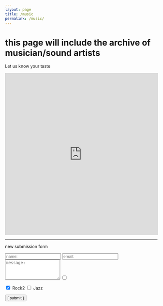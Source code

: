 ```yaml
---
layout: page
title: /music
permalink: /music/
---
```


# this page will include the archive of musician/sound artists


Let us know your taste

<iframe src="https://airtable.com/embed/shr77TgVV45CeCx7Y?backgroundColor=yellow" frameborder="0" onmousewheel="" width="100%" height="533" style="background: transparent; border: 1px solid #ccc;" allowfullscreen=""></iframe>

---
new submission form

<script data-cfasync="false" type="text/javascript" src="form-submission-handler.js"></script>

<form class="gform" method="POST" id="car_request_form" role="form" action="https://script.google.com/macros/s/AKfycbz-6TLQGMxloAJtH1JQ-w1hf4GouwAZisDs2gBN7RUJ1uYw2Rg/exec" target="after" onsubmit="close()">
  
<form>
  <input type="text" id="name" name="name" placeholder="name:" autocomplete="off">
  <input type="text" id="email" name="email" placeholder="email:" autocomplete="off">
  <textarea rows="4" id="message" name="message" placeholder="message:" autocomplete="off"></textarea>
  <input type="checkbox" id="genre" name="checkbox-genre" placeholder="e.g. rock, electronic, rap, hiphop, classic, jazz, other">
 
  <input type="checkbox" id="checkbox-rock" name="checkbox" value="Rock" checked /> <label for="checkbox-rock">Rock2</label> 
  <input type="checkbox" id="checkbox-jazz" name="checkbox" value="Jazz" /> <label for="checkbox-jazz">Jazz</label> 

  <input type="submit" value="[ submit ]" onclick="displayThanks()">  
 
</form>

<iframe id="after" name="after" frameborder="0" onmousewheel="" width="100%" height="0.1" style="background: transparent; border: none;">
</iframe>

<div style="display:none" class="thanks_message">
<span id="span_thanks"> Thanks for contacting us. We will contact you soon! </span>
</div>

<script>
function close() {
    document.querySelector('#after').addEventListener('load', function() {
        window.close();
    });
}
function displayThanks() {
   var span_Text = document.getElementById("span_thanks").innerText;
   alert (span_Text);
}
</script>
